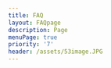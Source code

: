 ```yaml
---
title: FAQ
layout: FAQpage
description: Page
menuPage: true
priority: '7'
header: /assets/53image.JPG
---
```

&nbsp;
